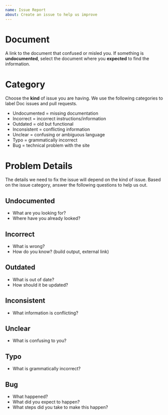 ```yaml
---
name: Issue Report
about: Create an issue to help us improve
---
```


# Document
A link to the document that confused or misled you. If something is **undocumented**, select the document where you **expected** to find the information.

# Category
Choose the **kind** of issue you are having. We use the following categories to label Doc issues and pull requests.

- Undocumented = missing documentation
- Incorrect = incorrect instructions/information
- Outdated = old but functional
- Inconsistent = conflicting information
- Unclear = confusing or ambiguous language
- Typo = grammatically incorrect
- Bug = technical problem with the site

# Problem Details
The details we need to fix the issue will depend on the kind of issue. Based on the issue category, answer the following questions to help us out.

## Undocumented
- What are you looking for?
- Where have you already looked?

## Incorrect
- What is wrong?
- How do you know? (build output, external link)

## Outdated
- What is out of date?
- How should it be updated?

## Inconsistent
- What information is conflicting?

## Unclear
- What is confusing to you?

## Typo
- What is grammatically incorrect?

## Bug
- What happened?
- What did you expect to happen?
- What steps did you take to make this happen?
